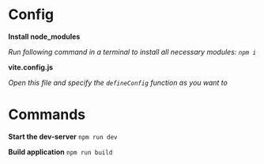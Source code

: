 # Config

**Install node_modules**

*Run following command in a terminal to install all necessary modules: `npm i`*

**vite.config.js**

*Open this file and specify the `defineConfig` function as you want to*

# Commands

**Start the dev-server**
`npm run dev`

**Build application**
`npm run build`